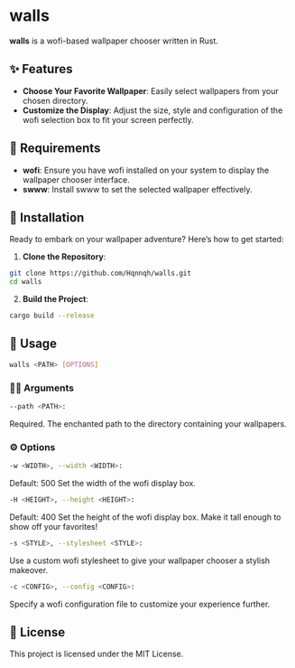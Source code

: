 # walls

**walls** is a wofi-based wallpaper chooser written in Rust.

## ✨ Features
- **Choose Your Favorite Wallpaper**: Easily select wallpapers from your chosen directory.
- **Customize the Display**: Adjust the size, style and configuration of the wofi selection box to fit your screen perfectly.

## 📜 Requirements
- **wofi**: Ensure you have wofi installed on your system to display the wallpaper chooser interface.
- **swww**: Install swww to set the selected wallpaper effectively.

## 🚀 Installation

Ready to embark on your wallpaper adventure? Here’s how to get started:

1. **Clone the Repository**:
```bash
git clone https://github.com/Hqnnqh/walls.git
cd walls
```

2. **Build the Project**:
```bash
cargo build --release
```

## 🎉 Usage
```bash
walls <PATH> [OPTIONS]
```

### 🧙‍♂️ Arguments
```bash
--path <PATH>:
```
Required. The enchanted path to the directory containing your wallpapers.

### ⚙️ Options

```bash
-w <WIDTH>, --width <WIDTH>:
```
Default: 500
Set the width of the wofi display box.

```bash
-H <HEIGHT>, --height <HEIGHT>:
```
Default: 400
Set the height of the wofi display box. Make it tall enough to show off your favorites!

```bash
-s <STYLE>, --stylesheet <STYLE>:
```
Use a custom wofi stylesheet to give your wallpaper chooser a stylish makeover.

```bash
-c <CONFIG>, --config <CONFIG>:
```
Specify a wofi configuration file to customize your experience further.

## 🧭 License
This project is licensed under the MIT License.
